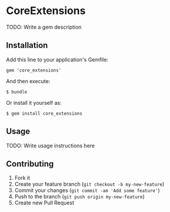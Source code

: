 # CoreExtensions

TODO: Write a gem description

## Installation

Add this line to your application's Gemfile:

    gem 'core_extensions'

And then execute:

    $ bundle

Or install it yourself as:

    $ gem install core_extensions

## Usage

TODO: Write usage instructions here

## Contributing

1. Fork it
2. Create your feature branch (`git checkout -b my-new-feature`)
3. Commit your changes (`git commit -am 'Add some feature'`)
4. Push to the branch (`git push origin my-new-feature`)
5. Create new Pull Request
